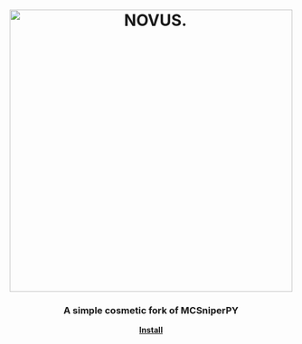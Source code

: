 <h1 align="center">
	<img
		width="500"
		alt="NOVUS."
		src="https://i.imgur.com/Ut7z5px.png?sanitize=true">
</h1>

<h3 align="center">
	A simple cosmetic fork of MCSniperPY
</h3>

<p align="center">
	<strong>
		<a href="https://github.com/MCsniperPY/MCsniperPY/blob/master/README.md">Install</a>
</p>
